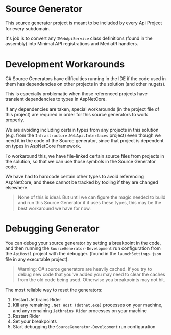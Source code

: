 # Source Generator

This source generator project is meant to be included by every Api Project for every subdomain.

It's job is to convert any `IWebApiService` class definitions (found in the assembly) into Minimal API registrations and MediatR handlers.

# Development Workarounds

C# Source Generators have difficulties running in the IDE if the code used in them has dependencies on other projects in the solution (and other nugets).

This is especially problematic when those referenced projects have transient dependencies to types in AspNetCore.

If any dependencies are taken, special workarounds (in the project file of this project) are required in order for this source generators to work properly.

We are avoiding including certain types from any projects in this solution (e.g. from the `Infrastructure.WebApi.Interfaces` project) even though we need it in the code of the Source generator, since that project is dependent on types in AspNetCore framework.

To workaround this, we have file-linked certain source files from projects in the solution, so that we can use those symbols in the Source Generator code.

We have had to hardcode certain other types to avoid referencing AspNetCore, and these cannot be tracked by tooling if they are changed elsewhere.

> None of this is ideal. But until we can figure the magic needed to build and run this Source Generator if it uses these types, this may be the best workaround we have for now.

# Debugging Generator

You can debug your source generator by setting a breakpoint in the code, and then running the `SourceGenerator-Development` run configuration from the `ApiHost1` project with the debugger. (found in the `launchSettings.json` file in any executable project).


> Warning: C# source generators are heavily cached. If you try to debug new code that you've added you may need to clear the caches from the old code being used. Otherwise you breakpoints may not hit.

The most reliable way to reset the generators:

1. Restart Jetbrains Rider
2. Kill any remaining `.Net Host (dotnet.exe)` processes on your machine, and any remaining `Jetbrains Rider` processes on your machine
3. Restart Rider
4. Set your breakpoints
5. Start debugging the `SourceGenerator-Development` run configuration
